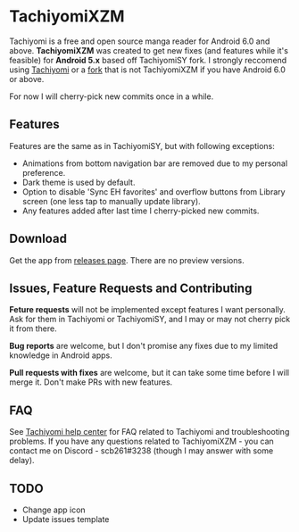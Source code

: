 # TachiyomiXZM
Tachiyomi is a free and open source manga reader for Android 6.0 and above. **TachiyomiXZM** was created to get new fixes (and features while it's feasible) for **Android 5.x** based off TachiyomiSY fork. I strongly reccomend using [Tachiyomi](https://github.com/tachiyomiorg/tachiyomi) or a [fork](https://tachiyomi.org/forks/) that is not TachiyomiXZM if you have Android 6.0 or above.

For now I will cherry-pick new commits once in a while.

## Features

Features are the same as in TachiyomiSY, but with following exceptions:
* Animations from bottom navigation bar are removed due to my personal preference.
* Dark theme is used by default.
* Option to disable 'Sync EH favorites' and overflow buttons from Library screen (one less tap to manually update library).
* Any features added after last time I cherry-picked new commits.

## Download
Get the app from [releases page](https://github.com/scb261/TachiyomiXZM/releases). There are no preview versions.

## Issues, Feature Requests and Contributing

**Feture requests** will not be implemented except features I want personally. Ask for them in Tachiyomi or TachiyomiSY, and I may or may not cherry pick it from there.

**Bug reports** are welcome, but I don't promise any fixes due to my limited knowledge in Android apps.

**Pull requests with fixes** are welcome, but it can take some time before I will merge it. Don't make PRs with new features.

## FAQ

See [Tachiyomi help center](https://tachiyomi.org/help/) for FAQ related to Tachiyomi and troubleshooting problems. If you have any questions related to TachiyomiXZM - you can contact me on Discord - scb261#3238 (though I may answer with some delay).

## TODO

* Change app icon
* Update issues template
